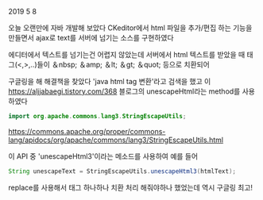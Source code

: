 2019 5 8

오늘 오랜만에 자바 개발해 보았다
CKeditor에서 html 파일을 추가/편집 하는 기능을 만들면서 
ajax로 text를 서버에 넘기는 소스를 구현하였다


에디터에서 텍스트를 넘기는건 어렵지 않았는데
서버에서 html 텍스트를 받았을 때 태그(<,>,..)들이
＆nbsp; ＆amp; ＆lt; ＆gt; ＆quot; 등으로 치환되어

구글링을 해 해결책을 찾았다
'java html tag 변환'라고 검색을 했고 
이 https://aljjabaegi.tistory.com/368 블로그의 
unescapeHtml라는 method를 사용하였다

```java
import org.apache.commons.lang3.StringEscapeUtils;
```
https://commons.apache.org/proper/commons-lang/apidocs/org/apache/commons/lang3/StringEscapeUtils.html


이 API 중 'unescapeHtml3'이라는 메소드를 사용하여
예를 들어
```java
String unescapeText = StringEscapeUtils.unescapeHtml3(htmlText);
```

replace를 사용해서 태그 하나하나 치환 처리 해줘야하나 했었는데
역시 구글링 최고!

